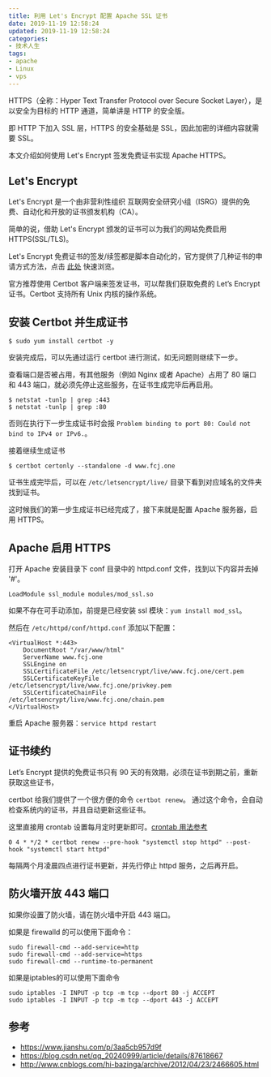 ```yaml
---
title: 利用 Let's Encrypt 配置 Apache SSL 证书
date: 2019-11-19 12:58:24
updated: 2019-11-19 12:58:24
categories:
- 技术人生
tags:
- apache
- Linux
- vps
---
```


HTTPS（全称：Hyper Text Transfer Protocol over Secure Socket Layer），是以安全为目标的 HTTP 通道，简单讲是 HTTP 的安全版。

即 HTTP 下加入 SSL 层，HTTPS 的安全基础是 SSL，因此加密的详细内容就需要 SSL。

本文介绍如何使用 Let's Encrypt 签发免费证书实现 Apache HTTPS。

<!-- more -->

## Let's Encrypt

Let's Encrypt 是一个由非营利性组织 互联网安全研究小组（ISRG）提供的免费、自动化和开放的证书颁发机构（CA）。

简单的说，借助 Let's Encrypt 颁发的证书可以为我们的网站免费启用 HTTPS(SSL/TLS)。

Let's Encrypt 免费证书的签发/续签都是脚本自动化的，官方提供了几种证书的申请方式方法，点击 [此处](https://letsencrypt.org/docs/client-options/) 快速浏览。

官方推荐使用 Certbot 客户端来签发证书，可以帮我们获取免费的 Let’s Encrypt 证书。Certbot 支持所有 Unix 内核的操作系统。

## 安装 Certbot 并生成证书

```
$ sudo yum install certbot -y
```

安装完成后，可以先通过运行 certbot 进行测试，如无问题则继续下一步。

查看端口是否被占用，有其他服务（例如 Nginx 或者 Apache）占用了 80 端口和 443 端口，就必须先停止这些服务，在证书生成完毕后再启用。
```
$ netstat -tunlp | grep :443
$ netstat -tunlp | grep :80
```

否则在执行下一步生成证书时会报 `Problem binding to port 80: Could not bind to IPv4 or IPv6.`。

接着继续生成证书
```
$ certbot certonly --standalone -d www.fcj.one
```

证书生成完毕后，可以在 `/etc/letsencrypt/live/` 目录下看到对应域名的文件夹找到证书。

这时候我们的第一步生成证书已经完成了，接下来就是配置 Apache 服务器，启用 HTTPS。

## Apache 启用 HTTPS

打开 Apache 安装目录下 conf 目录中的 httpd.conf 文件，找到以下内容并去掉 '#'。

```
LoadModule ssl_module modules/mod_ssl.so
```
如果不存在可手动添加，前提是已经安装 ssl 模块：`yum install mod_ssl`。

然后在 `/etc/httpd/conf/httpd.conf` 添加以下配置：

```
<VirtualHost *:443>
    DocumentRoot "/var/www/html"
    ServerName www.fcj.one
    SSLEngine on
    SSLCertificateFile /etc/letsencrypt/live/www.fcj.one/cert.pem
    SSLCertificateKeyFile /etc/letsencrypt/live/www.fcj.one/privkey.pem
    SSLCertificateChainFile /etc/letsencrypt/live/www.fcj.one/chain.pem
</VirtualHost>
```

重启 Apache 服务器：`service httpd restart`

## 证书续约

Let’s Encrypt 提供的免费证书只有 90 天的有效期，必须在证书到期之前，重新获取这些证书，

certbot 给我们提供了一个很方便的命令 `certbot renew`。 通过这个命令，会自动检查系统内的证书，并且自动更新这些证书。

这里直接用 crontab 设置每月定时更新即可。[crontab 用法参考](http://blog.fcj.one/centos-crontab.html)

```
0 4 * */2 * certbot renew --pre-hook "systemctl stop httpd" --post-hook "systemctl start httpd"
```

每隔两个月凌晨四点进行证书更新，并先行停止 httpd 服务，之后再开启。

## 防火墙开放 443 端口

如果你设置了防火墙，请在防火墙中开启 443 端口。

如果是 firewalld 的可以使用下面命令：
```
sudo firewall-cmd --add-service=http
sudo firewall-cmd --add-service=https
sudo firewall-cmd --runtime-to-permanent
```

如果是iptables的可以使用下面命令
```
sudo iptables -I INPUT -p tcp -m tcp --dport 80 -j ACCEPT
sudo iptables -I INPUT -p tcp -m tcp --dport 443 -j ACCEPT
```

## 参考

- https://www.jianshu.com/p/3aa5cb957d9f
- https://blog.csdn.net/qq_20240999/article/details/87618667
- http://www.cnblogs.com/hi-bazinga/archive/2012/04/23/2466605.html
